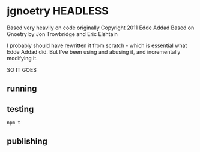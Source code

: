 # jgnoetry HEADLESS

 Based very heavily on code originally Copyright 2011 Edde Addad
 Based on Gnoetry by Jon Trowbridge and Eric Elshtain

I probably should have rewritten it from scratch - which is essential what Edde Addad did.
But I've been using and abusing it, and incrementally modifying it.

SO IT GOES

## running


## testing
`npm t`

## publishing

